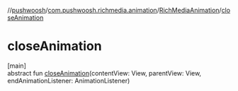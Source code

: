 //[pushwoosh](../../../index.md)/[com.pushwoosh.richmedia.animation](../index.md)/[RichMediaAnimation](index.md)/[closeAnimation](close-animation.md)

# closeAnimation

[main]\
abstract fun [closeAnimation](close-animation.md)(contentView: View, parentView: View, endAnimationListener: AnimationListener)
